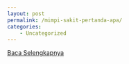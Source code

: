 ```yaml
---
layout: post
permalink: /mimpi-sakit-pertanda-apa/
categories:
    - Uncategorized
---
```


[Baca Selengkapnya](/04)